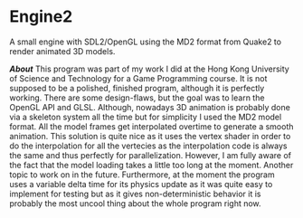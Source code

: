 # Engine2
A small engine with SDL2/OpenGL using the MD2 format from Quake2 to render animated 3D models.

***About***
This program was part of my work I did at the Hong Kong University of Science and Technology for a Game Programming course.
It is not supposed to be a polished, finished program, although it is perfectly working. There are some design-flaws, but
the goal was to learn the OpenGL API and GLSL. Although, nowadays 3D animation is probably done via a skeleton system all the time
but for simplicity I used the MD2 model format. All the model frames get interpolated overtime to generate a smooth animation. This solution is
quite nice as it uses the vertex shader in order to do the interpolation for all the vertecies as the interpolation code is always the same
and thus perfectly for parallelization. However, I am fully aware of the fact that the model loading takes a little too long at the 
moment. Another topic to work on in the future. Furthermore, at the moment the program uses a variable delta time for its physics update
as it was quite easy to implement for testing but as it gives non-deterministic behavior it is probably the most uncool thing about
the whole program right now.
